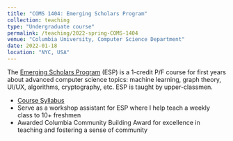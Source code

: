 ```yaml
---
title: "COMS 1404: Emerging Scholars Program"
collection: teaching
type: "Undergraduate course"
permalink: /teaching/2022-spring-COMS-1404
venue: "Columbia University, Computer Science Department"
date: 2022-01-18
location: "NYC, USA"
---
```


The [Emerging Scholars Program](https://www.cs.columbia.edu/esp/) (ESP) is a 1-credit P/F course for first years about advanced computer science topics: machine learning, graph theory, UI/UX, algorithms, cryptography, etc. ESP is taught by upper-classmen.

* [Course Syllabus](https://docs.google.com/document/d/1hz2_GXo_EtuY2-UnV4Kb8dLMj_hkXHx1G0u0G0vcRN4/edit)
* Serve as a workshop assistant for ESP where I help teach a weekly class to 10+ freshmen
* Awarded Columbia Community Building Award for excellence in teaching and fostering a sense of community
